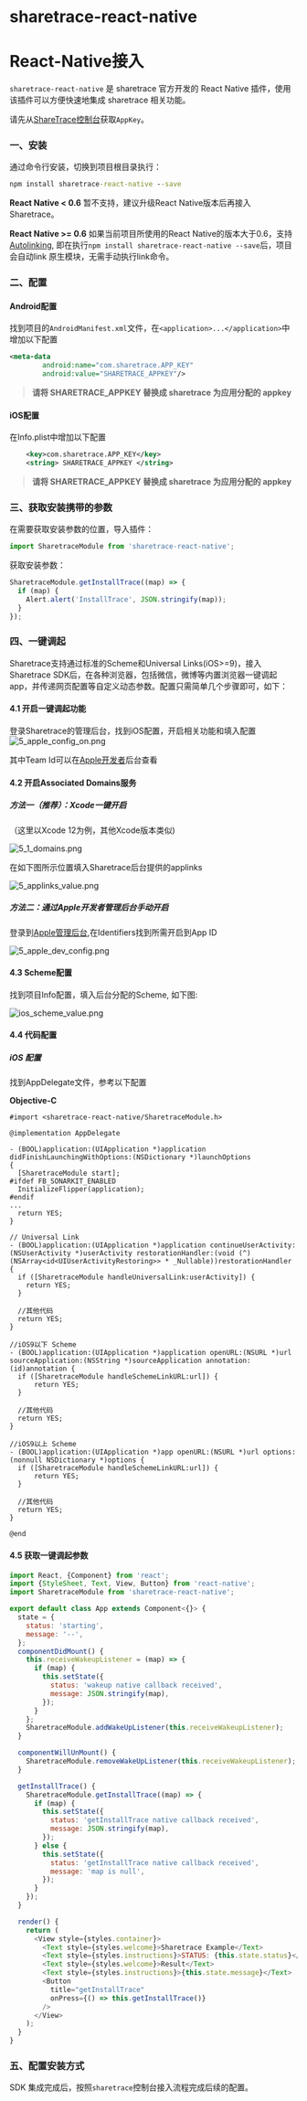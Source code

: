 # sharetrace-react-native

# React-Native接入

`sharetrace-react-native` 是 sharetrace 官方开发的 React Native 插件，使用该插件可以方便快速地集成 sharetrace 相关功能。


请先从[ShareTrace控制台](https://www.sharetrace.com/)获取`AppKey`。

### 一、安装

通过命令行安装，切换到项目根目录执行：

```cmd
npm install sharetrace-react-native --save
```

**React Native < 0.6**
暂不支持，建议升级React Native版本后再接入Sharetrace。

**React Native >= 0.6**
如果当前项目所使用的React Native的版本大于0.6，支持[Autolinking](https://github.com/react-native-community/cli/blob/master/docs/autolinking.md), 即在执行`npm install sharetrace-react-native --save`后，项目会自动link 原生模块，无需手动执行link命令。

### 二、配置

#### Android配置
找到项目的`AndroidManifest.xml`文件，在`<application>...</application>`中增加以下配置

```xml
<meta-data
        android:name="com.sharetrace.APP_KEY"
        android:value="SHARETRACE_APPKEY"/>
```

> **请将 SHARETRACE_APPKEY 替换成 sharetrace 为应用分配的 appkey**

#### iOS配置
在Info.plist中增加以下配置

```xml
	<key>com.sharetrace.APP_KEY</key>
	<string> SHARETRACE_APPKEY </string>
```
> **请将 SHARETRACE_APPKEY 替换成 sharetrace 为应用分配的 appkey**

### 三、获取安装携带的参数

在需要获取安装参数的位置，导入插件：

```javascript
import SharetraceModule from 'sharetrace-react-native';
```

获取安装参数：

```javascript
SharetraceModule.getInstallTrace((map) => {
  if (map) {
    Alert.alert('InstallTrace', JSON.stringify(map));
  } 
});
```

### 四、一键调起

Sharetrace支持通过标准的Scheme和Universal Links(iOS>=9)，接入Sharetrace SDK后，在各种浏览器，包括微信，微博等内置浏览器一键调起app，并传递网页配置等自定义动态参数。配置只需简单几个步骤即可，如下：

#### 4.1 开启一键调起功能
登录Sharetrace的管理后台，找到iOS配置，开启相关功能和填入配置
![5_apple_config_on.png](https://res.sharetrace.com/img/5_apple_config_on.png)

其中Team Id可以在[Apple开发者](https://developer.apple.com/account/#/membership/)后台查看

#### 4.2 开启Associated Domains服务

##### 方法一（推荐）：Xcode一键开启

（这里以Xcode 12为例，其他Xcode版本类似)

![5_1_domains.png](https://res.sharetrace.com/img/5_1_domains.png)

在如下图所示位置填入Sharetrace后台提供的applinks

![5_applinks_value.png](https://res.sharetrace.com/img/5_applinks_value.png)


##### 方法二：通过Apple开发者管理后台手动开启

登录到[Apple管理后台](https://developer.apple.com/account),在Identifiers找到所需开启到App ID

![5_apple_dev_config.png](https://res.sharetrace.com/img/5_apple_dev_config.png)


#### 4.3 Scheme配置

找到项目Info配置，填入后台分配的Scheme, 如下图:

![ios_scheme_value.png](https://res.sharetrace.com/img/ios_scheme_value.png)

#### 4.4 代码配置

##### iOS 配置
找到AppDelegate文件，参考以下配置

**Objective-C**
``` objc
#import <sharetrace-react-native/SharetraceModule.h>

@implementation AppDelegate

- (BOOL)application:(UIApplication *)application didFinishLaunchingWithOptions:(NSDictionary *)launchOptions
{
  [SharetraceModule start];
#ifdef FB_SONARKIT_ENABLED
  InitializeFlipper(application);
#endif
...
  return YES;
}

// Universal Link
- (BOOL)application:(UIApplication *)application continueUserActivity:(NSUserActivity *)userActivity restorationHandler:(void (^)(NSArray<id<UIUserActivityRestoring>> * _Nullable))restorationHandler {
  if ([SharetraceModule handleUniversalLink:userActivity]) {
    return YES;
  }

  //其他代码
  return YES;
}

//iOS9以下 Scheme
- (BOOL)application:(UIApplication *)application openURL:(NSURL *)url sourceApplication:(NSString *)sourceApplication annotation:(id)annotation {
  if ([SharetraceModule handleSchemeLinkURL:url]) {
      return YES;
  }
    
  //其他代码
  return YES;
}

//iOS9以上 Scheme
- (BOOL)application:(UIApplication *)app openURL:(NSURL *)url options:(nonnull NSDictionary *)options {
  if ([SharetraceModule handleSchemeLinkURL:url]) {
      return YES;
  }
    
  //其他代码
  return YES;
}

@end
```

#### 4.5 获取一键调起参数
``` javascript
import React, {Component} from 'react';
import {StyleSheet, Text, View, Button} from 'react-native';
import SharetraceModule from 'sharetrace-react-native';

export default class App extends Component<{}> {
  state = {
    status: 'starting',
    message: '--',
  };
  componentDidMount() {
    this.receiveWakeupListener = (map) => {
      if (map) {
        this.setState({
          status: 'wakeup native callback received',
          message: JSON.stringify(map),
        });
      }
    };
    SharetraceModule.addWakeUpListener(this.receiveWakeupListener);
  }

  componentWillUnMount() {
    SharetraceModule.removeWakeUpListener(this.receiveWakeupListener);
  }

  getInstallTrace() {
    SharetraceModule.getInstallTrace((map) => {
      if (map) {
        this.setState({
          status: 'getInstallTrace native callback received',
          message: JSON.stringify(map),
        });
      } else {
        this.setState({
          status: 'getInstallTrace native callback received',
          message: 'map is null',
        });
      }
    });
  }

  render() {
    return (
      <View style={styles.container}>
        <Text style={styles.welcome}>Sharetrace Example</Text>
        <Text style={styles.instructions}>STATUS: {this.state.status}</Text>
        <Text style={styles.welcome}>Result</Text>
        <Text style={styles.instructions}>{this.state.message}</Text>
        <Button
          title="getInstallTrace"
          onPress={() => this.getInstallTrace()}
        />
      </View>
    );
  }
}
```

### 五、配置安装方式
SDK 集成完成后，按照`sharetrace`控制台接入流程完成后续的配置。


